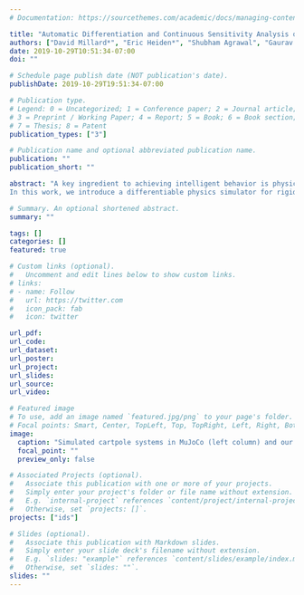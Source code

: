 ```yaml
---
# Documentation: https://sourcethemes.com/academic/docs/managing-content/

title: "Automatic Differentiation and Continuous Sensitivity Analysis of Rigid Body Dynamics"
authors: ["David Millard*", "Eric Heiden*", "Shubham Agrawal", "Gaurav S. Sukhatme"]
date: 2019-10-29T10:51:34-07:00
doi: ""

# Schedule page publish date (NOT publication's date).
publishDate: 2019-10-29T19:51:34-07:00

# Publication type.
# Legend: 0 = Uncategorized; 1 = Conference paper; 2 = Journal article;
# 3 = Preprint / Working Paper; 4 = Report; 5 = Book; 6 = Book section;
# 7 = Thesis; 8 = Patent
publication_types: ["3"]

# Publication name and optional abbreviated publication name.
publication: ""
publication_short: ""

abstract: "A key ingredient to achieving intelligent behavior is physical understanding that equips robots with the ability to reason about the effects of their actions in a dynamic environment. Several methods have been proposed to learn dynamics models from data that inform model-based control algorithms. While such learning-based approaches can model locally observed behaviors, they fail to generalize to more complex dynamics and under long time horizons.
In this work, we introduce a differentiable physics simulator for rigid body dynamics. Leveraging various techniques for differential equation integration and gradient calculation, we compare different methods for parameter estimation that allow us to infer the simulation parameters that are relevant to estimation and control of physical systems. In the context of trajectory optimization, we introduce a closed-loop model-predictive control algorithm that infers the simulation parameters through experience while achieving cost-minimizing performance."

# Summary. An optional shortened abstract.
summary: ""

tags: []
categories: []
featured: true

# Custom links (optional).
#   Uncomment and edit lines below to show custom links.
# links:
# - name: Follow
#   url: https://twitter.com
#   icon_pack: fab
#   icon: twitter

url_pdf:
url_code:
url_dataset:
url_poster:
url_project:
url_slides:
url_source:
url_video:

# Featured image
# To use, add an image named `featured.jpg/png` to your page's folder. 
# Focal points: Smart, Center, TopLeft, Top, TopRight, Left, Right, BottomLeft, Bottom, BottomRight.
image:
  caption: "Simulated cartpole systems in MuJoCo (left column) and our physics engine (right column)."
  focal_point: ""
  preview_only: false

# Associated Projects (optional).
#   Associate this publication with one or more of your projects.
#   Simply enter your project's folder or file name without extension.
#   E.g. `internal-project` references `content/project/internal-project/index.md`.
#   Otherwise, set `projects: []`.
projects: ["ids"]

# Slides (optional).
#   Associate this publication with Markdown slides.
#   Simply enter your slide deck's filename without extension.
#   E.g. `slides: "example"` references `content/slides/example/index.md`.
#   Otherwise, set `slides: ""`.
slides: ""
---
```

